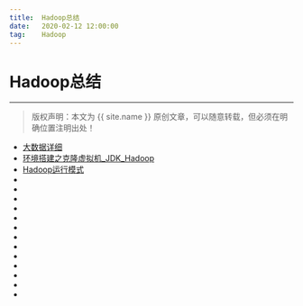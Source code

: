 ```yaml
---
title:  Hadoop总结
date:   2020-02-12 12:00:00
tag:    Hadoop
---
```


# Hadoop总结

***
> 版权声明：本文为 {{ site.name }} 原创文章，可以随意转载，但必须在明确位置注明出处！

<head><link rel="stylesheet" href="../css/rouge.css"></head>


- <a href="https://moistlin.cn/posts/大数据详细">大数据详细</a>
- <a href="https://moistlin.cn/posts/环境搭建之克隆虚拟机_JDK_Hadoop">环境搭建之克隆虚拟机_JDK_Hadoop</a>
- <a href="https://moistlin.cn/posts/Hadoop运行模式">Hadoop运行模式</a>
- <a href="https://moistlin.cn/posts/"></a>
- <a href="https://moistlin.cn/posts/"></a>
- <a href="https://moistlin.cn/posts/"></a>
- <a href="https://moistlin.cn/posts/"></a>
- <a href="https://moistlin.cn/posts/"></a>
- <a href="https://moistlin.cn/posts/"></a>
- <a href="https://moistlin.cn/posts/"></a>
- <a href="https://moistlin.cn/posts/"></a>
- <a href="https://moistlin.cn/posts/"></a>
- <a href="https://moistlin.cn/posts/"></a>
- <a href="https://moistlin.cn/posts/"></a>
- <a href="https://moistlin.cn/posts/"></a>
- <a href="https://moistlin.cn/posts/"></a>


